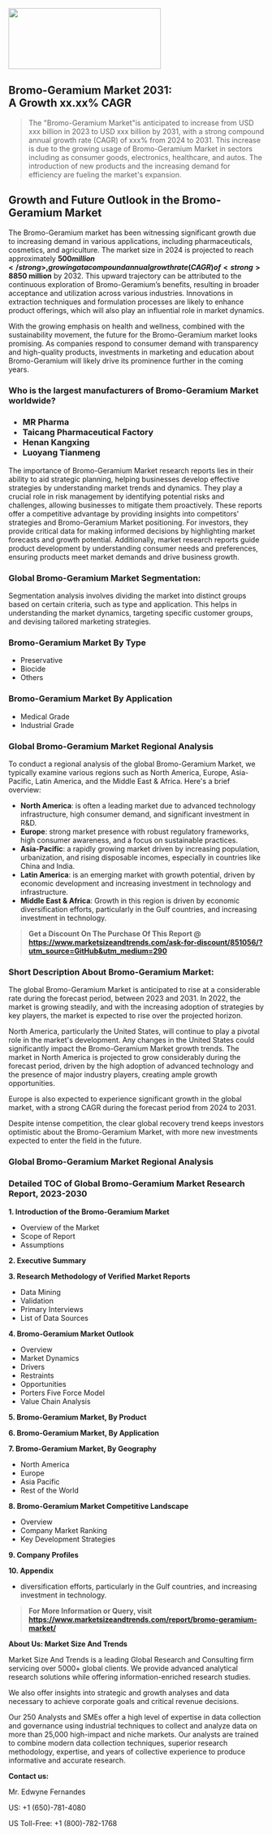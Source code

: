 <img src="https://100x100musica.es/wp-content/uploads/2024/12/Verified-Market-Reports-4-300x120.jpg" alt="" width="300" height="120" class="alignnone size-medium wp-image-100382" /><h2>Bromo-Geramium Market 2031: A&nbsp;Growth&nbsp;xx.xx% CAGR</h2><blockquote id="" class="">The "Bromo-Geramium Market"is anticipated to increase from USD xxx billion in 2023 to USD xxx billion by 2031, with a strong compound annual growth rate (CAGR) of xxx% from 2024 to 2031. This increase is due to the growing usage of Bromo-Geramium Market in sectors including as consumer goods, electronics, healthcare, and autos. The introduction of new products and the increasing demand for efficiency are fueling the market's expansion.</blockquote><p><h2>Growth and Future Outlook in the Bromo-Geramium Market</h2><p>The Bromo-Geramium market has been witnessing significant growth due to increasing demand in various applications, including pharmaceuticals, cosmetics, and agriculture. The market size in 2024 is projected to reach approximately <strong>$500 million</strong>, growing at a compound annual growth rate (CAGR) of <strong>8% from 2024 to 2032</strong>. This growth is driven primarily by the rising awareness of the unique properties of Bromo-Geramium, which are increasingly recognized for their potential therapeutic benefits and their use as a natural ingredient in cosmetic formulations.</p><p>The surge in demand for organic and sustainable products is expected to further fuel market growth. As consumers become more health-conscious and environmentally aware, the preference for natural ingredients in personal care and cosmetic products is on the rise. This trend is anticipated to contribute significantly to the market expansion, allowing Bromo-Geramium to carve out a niche in the competitive landscape of natural ingredients.</p><p>In terms of application, the pharmaceutical segment is expected to dominate the Bromo-Geramium market, accounting for over <strong>40% of the total market share</strong> by 2025. The herbaceous nature of Bromo-Geramium has drawn attention from researchers looking for new solutions to various health issues, leading to an increased investment in R&D activities within this field. Furthermore, the incorporation of Bromo-Geramium into dietary supplements is also gaining traction as consumers seek alternative natural remedies.</p><p>Furthermore, the cosmetic industry is projected to contribute substantially to the market's growth. The increasing utilization of natural extracts in skincare products and the ongoing trend toward clean beauty are anticipated to bolster demand. As brands continue to innovate and introduce new formulations featuring Bromo-Geramium, the market is likely to benefit from expanding consumer interest.</p><p><strong></strong></p><p>The overall Bromo-Geramium market is expected to exhibit robust growth, with the market size projected to reach approximately <strong>$850 million</strong> by 2032. This upward trajectory can be attributed to the continuous exploration of Bromo-Geramium’s benefits, resulting in broader acceptance and utilization across various industries. Innovations in extraction techniques and formulation processes are likely to enhance product offerings, which will also play an influential role in market dynamics.</p><p>With the growing emphasis on health and wellness, combined with the sustainability movement, the future for the Bromo-Geramium market looks promising. As companies respond to consumer demand with transparency and high-quality products, investments in marketing and education about Bromo-Geramium will likely drive its prominence further in the coming years.</p></p><h3 id="" class="">Who is the largest manufacturers of&nbsp;Bromo-Geramium Market worldwide?</h3><h3 class=""><p><ul><li>MR Pharma </li><li> Taicang Pharmaceutical Factory </li><li> Henan Kangxing </li><li> Luoyang Tianmeng</li></ul></p></h3><p id="ember58" class="ember-view reader-text-block__paragraph">The importance of&nbsp;Bromo-Geramium Market research reports lies in their ability to aid strategic planning, helping businesses develop effective strategies by understanding market trends and dynamics. They play a crucial role in risk management by identifying potential risks and challenges, allowing businesses to mitigate them proactively. These reports offer a competitive advantage by providing insights into competitors' strategies and Bromo-Geramium Market positioning. For investors, they provide critical data for making informed decisions by highlighting market forecasts and growth potential. Additionally, market research reports guide product development by understanding consumer needs and preferences, ensuring products meet market demands and drive business growth.</p><h3 id="" class="">Global&nbsp;Bromo-Geramium Market Segmentation:</h3><p id="" class="">Segmentation analysis involves dividing the market into distinct groups based on certain criteria, such as type and application. This helps in understanding the market dynamics, targeting specific customer groups, and devising tailored marketing strategies.</p><h3 id="" class="">Bromo-Geramium Market&nbsp;By Type</h3><p><p><ul><li>Preservative</li><li> Biocide</li><li> Others</p></li></ul></p></p><h3 id="" class="">Bromo-Geramium Market&nbsp;By Application</h3><p class=""><p><ul><li>Medical Grade</li><li> Industrial Grade</li></ul></p></p><h3 id="" class="">Global Bromo-Geramium Market Regional Analysis</h3><p id="" class="">To conduct a regional analysis of the global Bromo-Geramium Market, we typically examine various regions such as North America, Europe, Asia-Pacific, Latin America, and the Middle East &amp; Africa. Here's a brief overview:</p><ul><li><strong>North America</strong>: is often a leading market due to advanced technology infrastructure, high consumer demand, and significant investment in R&amp;D.</li><li><strong>Europe</strong>: strong market presence with robust regulatory frameworks, high consumer awareness, and a focus on sustainable practices.</li><li><strong>Asia-Pacific</strong>: a rapidly growing market driven by increasing population, urbanization, and rising disposable incomes, especially in countries like China and India.</li><li><strong>Latin America</strong>: is an emerging market with growth potential, driven by economic development and increasing investment in technology and infrastructure.</li><li><strong>Middle East &amp; Africa</strong>: Growth in this region is driven by economic diversification efforts, particularly in the Gulf countries, and increasing investment in technology.</li></ul><blockquote id="" class=""><strong>Get a Discount On The Purchase Of This Report @ <a href="https://www.marketsizeandtrends.com/download-sample/851056/?utm_source=GitHub&utm_medium=290" target="_blank">https://www.marketsizeandtrends.com/ask-for-discount/851056/?utm_source=GitHub&utm_medium=290</a></strong></blockquote><h3>Short Description About Bromo-Geramium Market:</h3><p id="ember58" class="ember-view reader-text-block__paragraph">The global&nbsp;Bromo-Geramium Market&nbsp;is anticipated to rise at a considerable rate during the forecast period, between 2023 and 2031. In 2022, the market is growing steadily, and with the increasing adoption of strategies by key players, the market is expected to rise over the projected horizon.</p><p id="ember59" class="ember-view reader-text-block__paragraph">North America, particularly the United States, will continue to play a pivotal role in the market's development. Any changes in the United States could significantly impact the&nbsp;Bromo-Geramium Market&nbsp;growth trends. The market in North America is projected to grow considerably during the forecast period, driven by the high adoption of advanced technology and the presence of major industry players, creating ample growth opportunities.</p><p id="ember60" class="ember-view reader-text-block__paragraph">Europe is also expected to experience significant growth in the global market, with a strong CAGR during the forecast period from 2024 to 2031.</p><p id="ember61" class="ember-view reader-text-block__paragraph">Despite intense competition, the clear global recovery trend keeps investors optimistic about the&nbsp;Bromo-Geramium Market, with more new investments expected to enter the field in the future.</p><h3 id="" class="">Global Bromo-Geramium Market Regional Analysis</h3><h3 id="" class="">Detailed TOC of Global Bromo-Geramium Market Research Report, 2023-2030</h3><p id="" class=""><strong>1. Introduction of the Bromo-Geramium Market</strong></p><ul><li>Overview of the Market</li><li>Scope of Report</li><li>Assumptions</li></ul><p id="" class=""><strong>2. Executive Summary</strong></p><p id="" class=""><strong>3. Research Methodology of Verified Market Reports</strong></p><ul><li>Data Mining</li><li>Validation</li><li>Primary Interviews</li><li>List of Data Sources</li></ul><p id="" class=""><strong>4. Bromo-Geramium Market Outlook</strong></p><ul><li>Overview</li><li>Market Dynamics</li><li>Drivers</li><li>Restraints</li><li>Opportunities</li><li>Porters Five Force Model</li><li>Value Chain Analysis</li></ul><p id="" class=""><strong>5. Bromo-Geramium Market, By Product</strong></p><p id="" class=""><strong>6. Bromo-Geramium Market, By Application</strong></p><p id="" class=""><strong>7. Bromo-Geramium Market, By Geography</strong></p><ul><li>North America</li><li>Europe</li><li>Asia Pacific</li><li>Rest of the World</li></ul><p id="" class=""><strong>8. Bromo-Geramium Market Competitive Landscape</strong></p><ul><li>Overview</li><li>Company Market Ranking</li><li>Key Development Strategies</li></ul><p id="" class=""><strong>9. Company Profiles</strong></p><p id="" class=""><strong>10. Appendix</strong></p><ul><li>diversification efforts, particularly in the Gulf countries, and increasing investment in technology.</li></ul><blockquote id="" class=""><strong>For More Information or Query, visit <strong><strong><a href="https://www.marketsizeandtrends.com/report/bromo-geramium-market/" target="_blank">https://www.marketsizeandtrends.com/report/bromo-geramium-market/</a></strong></strong></strong></blockquote><p id="" class=""><strong>About Us: Market Size And Trends</strong></p><p id="" class="">Market Size And Trends is a leading Global Research and Consulting firm servicing over 5000+ global clients. We provide advanced analytical research solutions while offering information-enriched research studies.</p><p id="" class="">We also offer insights into strategic and growth analyses and data necessary to achieve corporate goals and critical revenue decisions.</p><p id="" class="">Our 250 Analysts and SMEs offer a high level of expertise in data collection and governance using industrial techniques to collect and analyze data on more than 25,000 high-impact and niche markets. Our analysts are trained to combine modern data collection techniques, superior research methodology, expertise, and years of collective experience to produce informative and accurate research.</p><p id="" class=""><strong>Contact us:</strong></p><p id="" class="">Mr. Edwyne Fernandes</p><p id="" class="">US: +1 (650)-781-4080</p><p id="" class="">US Toll-Free: +1 (800)-782-1768</p>
